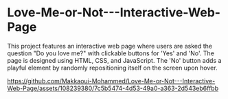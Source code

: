 # Love-Me-or-Not---Interactive-Web-Page
This project features an interactive web page where users are asked the question "Do you love me?" with clickable buttons for 'Yes' and 'No'. The page is designed using HTML, CSS, and JavaScript. The 'No' button adds a playful element by randomly repositioning itself on the screen upon hover.


https://github.com/Makkaoui-Mohammed/Love-Me-or-Not---Interactive-Web-Page/assets/108239380/7c5b5474-4d53-49a0-a363-2d543eb6ffbb

